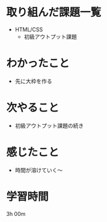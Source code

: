 # 取り組んだ課題一覧
- HTML/CSS
  - 初級アウトプット課題  

# わかったこと
- 先に大枠を作る

# 次やること
- 初級アウトプット課題の続き

# 感じたこと
- 時間が溶けていく～

# 学習時間
3h 00m
